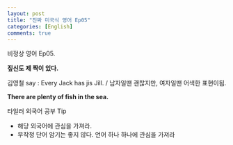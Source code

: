 ```yaml
---
layout: post
title: "진짜 미국식 영어 Ep05"
categories: [English]
comments: true
---
```


비정상 영어 Ep05. 

<b> 짚신도 제 짝이 있다.</b>

김영철 say : Every Jack has jis Jill. / 남자일땐 괜찮지만, 여자일땐 어색한 표현이됨.

<b> There are plenty of fish in the sea. </b>

타일러 외국어 공부 Tip
- 해당 외국어에 관심을 가져라.
- 무작정 단어 암기는 좋지 않다. 언어 하나 하나에 관심을 가져라
